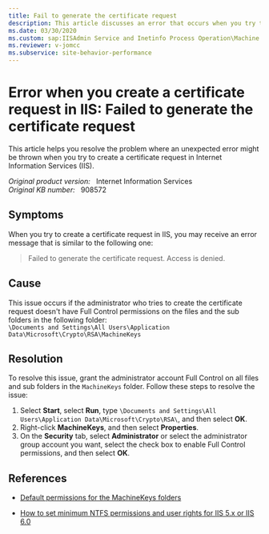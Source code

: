 ```yaml
---
title: Fail to generate the certificate request
description: This article discusses an error that occurs when you try to create a certificate request in IIS.
ms.date: 03/30/2020
ms.custom: sap:IISAdmin Service and Inetinfo Process Operation\Machine key issues
ms.reviewer: v-jomcc
ms.subservice: site-behavior-performance
---
```

# Error when you create a certificate request in IIS: Failed to generate the certificate request

This article helps you resolve the problem where an unexpected error might be thrown when you try to create a certificate request in Internet Information Services (IIS).

_Original product version:_ &nbsp; Internet Information Services  
_Original KB number:_ &nbsp; 908572

## Symptoms

When you try to create a certificate request in IIS, you may receive an error message that is similar to the following one:  

> Failed to generate the certificate request. Access is denied.

## Cause

This issue occurs if the administrator who tries to create the certificate request doesn't have Full Control permissions on the files and the sub folders in the following folder:  
`\Documents and Settings\All Users\Application Data\Microsoft\Crypto\RSA\MachineKeys`

## Resolution

To resolve this issue, grant the administrator account Full Control on all files and sub folders in the `MachineKeys` folder. Follow these steps to resolve the issue:

1. Select **Start**, select **Run**, type `\Documents and Settings\All Users\Application Data\Microsoft\Crypto\RSA\`, and then select **OK**.
2. Right-click **MachineKeys**, and then select **Properties**.
3. On the **Security** tab, select **Administrator** or select the administrator group account you want, select the check box to enable Full Control permissions, and then select **OK**.

## References

- [Default permissions for the MachineKeys folders](https://support.microsoft.com/help/278381)

- [How to set minimum NTFS permissions and user rights for IIS 5.x or IIS 6.0](https://support.microsoft.com/help/271071)
